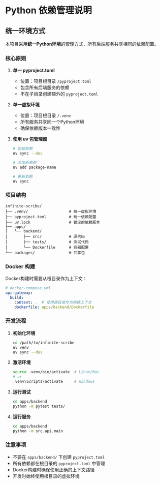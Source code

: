 # Python 依赖管理说明

## 统一环境方式

本项目采用**统一Python环境**的管理方式，所有后端服务共享相同的依赖配置。

### 核心原则

1. **单一 pyproject.toml**
   - 位置：项目根目录 `/pyproject.toml`
   - 包含所有后端服务的依赖
   - 不在子目录创建额外的 `pyproject.toml`

2. **单一虚拟环境**
   - 位置：项目根目录 `/.venv`
   - 所有服务共享同一个Python环境
   - 确保依赖版本一致性

3. **使用 uv 包管理器**
   ```bash
   # 安装依赖
   uv sync --dev
   
   # 添加新依赖
   uv add package-name
   
   # 更新依赖
   uv sync
   ```

### 项目结构

```
infinite-scribe/
├── .venv/                  # 统一虚拟环境
├── pyproject.toml          # 统一依赖配置
├── uv.lock                 # 锁定的依赖版本
├── apps/
│   └── backend/
│       ├── src/            # 源代码
│       ├── tests/          # 测试代码
│       └── Dockerfile      # 容器配置
└── packages/               # 共享包
```

### Docker 构建

Docker构建时需要从根目录作为上下文：

```yaml
# docker-compose.yml
api-gateway:
  build:
    context: .  # 使用根目录作为构建上下文
    dockerfile: apps/backend/Dockerfile
```

### 开发流程

1. **初始化环境**
   ```bash
   cd /path/to/infinite-scribe
   uv venv
   uv sync --dev
   ```

2. **激活环境**
   ```bash
   source .venv/bin/activate  # Linux/Mac
   # or
   .venv\Scripts\activate     # Windows
   ```

3. **运行测试**
   ```bash
   cd apps/backend
   python -m pytest tests/
   ```

4. **运行服务**
   ```bash
   cd apps/backend
   python -m src.api.main
   ```

### 注意事项

- 不要在 `apps/backend/` 下创建 `pyproject.toml`
- 所有依赖都在根目录的 `pyproject.toml` 中管理
- Docker构建时确保使用正确的上下文路径
- 开发时始终使用根目录的虚拟环境